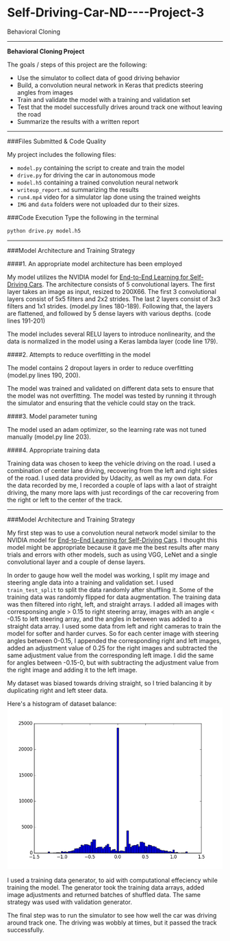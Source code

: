 # Self-Driving-Car-ND----Project-3
Behavioral Cloning

--------------------------

**Behavioral Cloning Project**

The goals / steps of this project are the following:
* Use the simulator to collect data of good driving behavior
* Build, a convolution neural network in Keras that predicts steering angles from images
* Train and validate the model with a training and validation set
* Test that the model successfully drives around track one without leaving the road
* Summarize the results with a written report

---
###Files Submitted & Code Quality

My project includes the following files:
* `model.py` containing the script to create and train the model
* `drive.py` for driving the car in autonomous mode
* `model.h5` containing a trained convolution neural network 
* `writeup_report.md` summarizing the results
* `run4.mp4` video for a simulator lap done using the trained weights
* `IMG` and `data` folders were not uploaded dur to their sizes.

###Code Execution
Type the following in the terminal
```sh
python drive.py model.h5
```
---
###Model Architecture and Training Strategy

####1. An appropriate model architecture has been employed

My model utilizes the NVIDIA model for [End-to-End Learning for Self-Driving Cars](http://images.nvidia.com/content/tegra/automotive/images/2016/solutions/pdf/end-to-end-dl-using-px.pdf).
The architecture consists of 5 convolutional layers. The first layer takes an image as input, resized to 200X66. The first 3 convolutional layers consist of 5x5 filters and 2x2 strides. The last 2 layers consist of 3x3 filters and 1x1 strides. (model.py lines 180-189).
Following that, the layers are flattened, and followed by 5 dense layers with various depths. (code lines 191-201)

The model includes several RELU layers to introduce nonlinearity, and the data is normalized in the model using a Keras lambda layer (code line 179). 

####2. Attempts to reduce overfitting in the model

The model contains 2 dropout layers in order to reduce overfitting (model.py lines 190, 200). 

The model was trained and validated on different data sets to ensure that the model was not overfitting. The model was tested by running it through the simulator and ensuring that the vehicle could stay on the track.

####3. Model parameter tuning

The model used an adam optimizer, so the learning rate was not tuned manually (model.py line 203).

####4. Appropriate training data

Training data was chosen to keep the vehicle driving on the road. I used a combination of center lane driving, recovering from the left and right sides of the road.
I used data provided by Udacity, as well as my own data.
For the data recorded by me, I recorded a couple of laps with a laot of straight driving, the many more laps with just recordings of the car recovering from the right or left to the center of the track.

---
###Model Architecture and Training Strategy

My first step was to use a convolution neural network model similar to the NVIDIA model for [End-to-End Learning for Self-Driving Cars](http://images.nvidia.com/content/tegra/automotive/images/2016/solutions/pdf/end-to-end-dl-using-px.pdf). I thought this model might be appropriate because it gave me the best results after many trials and errors with other models, such as using VGG, LeNet and a single convolutional layer and a couple of dense layers. 

In order to gauge how well the model was working, I split my image and steering angle data into a training and validation set. I used `train_test_split` to split the data randomly after shuffling it. Some of the training data was randomly flipped for data augmentation.
The training data was then filtered into right, left, and straight arrays.
I added all images with corresponsing angle > 0.15 to right steering array, images with an angle < -0.15 to left steering array, and the angles in between was added to a straight data array.
I used some data from left and right cameras to train the model for softer and harder curves. So for each center image with steering angles between 0-0.15, I appended the corresponding right and left images, added an adjustment value of 0.25 for the right images and subtracted the same adjustment value from the corresponding left image. I did the same for angles between -0.15-0, but with subtracting the adjustment value from the right image and adding it to the left image.

My dataset was biased towards driving straight, so I tried balancing it by duplicating right and left steer data.

Here's a histogram of dataset balance:
![alt text](./hist.png)

I used a training data generator, to aid with computational effeciency while training the model. The generator took the training data arrays, added image adjustments and returned batches of shuffled data. The same strategy was used with validation generator.

The final step was to run the simulator to see how well the car was driving around track one. The driving was wobbly at times, but it passed the track successfully.

